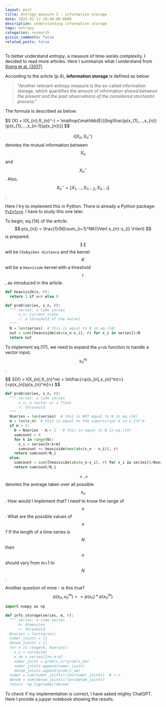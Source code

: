 ```yaml
---
layout: post
title: Entropy measure I - information storage
date: 2025-01-17 19:40:00-0800
description: understanding information storage
tags: entropy
categories: research
giscus_comments: false
related_posts: false
---
```


To better understand _entropy_, a measure of time-series complexity, I decided to read more articles. Here I summarize what I understand from [Xiong et al. (2017)](https://doi.org/10.1103/PhysRevE.95.062114).

According to the article (p.4), **information storage** is defined as below:

> "Another relevant entropy measure is the so-called information storage, which quantifies the amount of information _shared between the present and the past observations of the considered stochastic process_."

The formula is described as below:

$S
(X) = I(X_{n};X_{n}^-) = \mathop{\mathbb{E}}[log\frac{p(x_{1},...,x_{n}}{p(x_{1},...,x_{n-1})p(x_{n})}]
$$

$$ I(X_{n};X_{n}^-) $$ denotes the mutual information between $$ X_{n} $$ and $$ X_{n}^- $$. Also, $$ X_{n}^- = [X_{1},...,X_{n-2},X_{n-1}] $$.

Here I try to implement this in Python. There is already a Python package: [`PyInform`](https://elife-asu.github.io/PyInform/timeseries.html). I have to study this one later.

To begin, eq.(14) of the article: $$ p(x_{n}) = \frac{1}{N}\sum_{i=1}^NK(\lVert x_{n}-x_{i} \rVert) $$ is prepared. $$ \lVert . \rVert $$ will be `Chebyshev distance` and the kernel $$ K $$ will be a `Heaviside` kernel with a threshold $$ r $$, as introduced in the article.

```python
def heaviside(x, r):
  return 1 if x<r else 0

def prob(series, x_n, r):
  """ series: a time series
      x_n: current state
      r: a threshold of the kernel
  """
  N = len(series)  # this is equal to N in eq.(14)
  out = sum([heaviside(abs(x_n-x_i), r) for x_i in series])/N
  return out
```

To implement eq.(17), we need to expand the `prob` function to handle a vector input, $$ x_{n}^m $$.

$$
S(X) = I(X_{n};X_{n}^m) = \ln\frac{<p(x_{n},x_{n}^m)>}{<p(x_{n})p(x_{n}^m}>}
$$

```python
def prob(series, x_n, r):
  """ series: a time series
      x_n: a vector or a float
      r: threshold
  """
  Nseries = len(series)  # this is NOT equal to N in eq.(14)
  m = len(x_n)  # this is equal to the superscript m in x_{n}^m
  if m > 1:
    N = Nseries - m + 1   # this is equal to N in eq.(14)
    sumcount = 0
    for k in range(N):
      x_i = series[k:k+m]
      sumcount += heaviside(max(abs(x_n - x_i)), r)
    return sumcount/N_i
  else:
    sumcount = sum([heaviside(abs(x_n-x_i), r) for x_i in series])/Nseries
    return sumcount/N_i
```

$$ <.> $$ denotes the average taken over all possible $$ x_{n} $$. How would I implement that? I need to know the range of $$ n $$. What are the possible values of $$ n $$? If the length of a time series is $$ N $$ then $$ n $$ should vary from m+1 to $$ N $$.

Another question of mine - is this true? $$ p(x_{n}, x_{n}^m) == p(x_{n})*p(x_{n}^m) $$

```python
import numpy as np

def info_storage(series, m, r):
  """ series: a time series
      m: dimension
      r: threshold
  Nseries = len(series)
  numer_joints = []
  denom_joints = []
  for n in range(m, Nseries):
    x_n = series[m]
    x_nm = series[1+n-m:m]
    numer_joint = prob(x_n)*prob(x_nm)
    numer_joints.append(numer_joint)
    denom_joints.append(prob(x_nm)
  numer = sum(numer_joints)/len(numer_joints)  # <.>
  denom = sum(denom_joints)/len(denom_joints)
  return -np.log(numer/denom)
```

To check if my implementation is correct, I have asked mighty ChatGPT. Here I provide a jupyer notebook showing the results.
